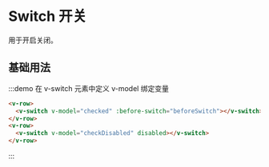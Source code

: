 # Switch 开关

用于开启关闭。

## 基础用法

:::demo 在 v-switch 元素中定义 v-model 绑定变量

```html
<v-row>
  <v-switch v-model="checked" :before-switch="beforeSwitch"></v-switch>
</v-row>
<v-row>
  <v-switch v-model="checkDisabled" disabled></v-switch>
</v-row>
```
:::

<script>
  import Row from '@/components/row';
  import Switch from '@/components/switch';

  export default {
    components: {
      VRow: Row,
      VSwitch: Switch,
    },
    data() {
      return {
        checked: false,
        checkDisabled: true,
      };
    },
    methods: {
      beforeSwitch(callback) {
        console.log(this.checked);
        callback();
      },
    },
  };
</script>